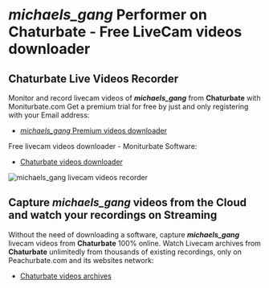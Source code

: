 # _michaels_gang_ Performer on Chaturbate - Free LiveCam videos downloader

## Chaturbate Live Videos Recorder

Monitor and record livecam videos of **_michaels_gang_** from **Chaturbate** with Moniturbate.com
Get a premium trial for free by just and only registering with your Email address:
* [_michaels_gang_ Premium videos downloader](https://moniturbate.com/request-demo-licence-key.html)

Free livecam videos downloader - Moniturbate Software:
* [Chaturbate videos downloader](https://moniturbate.com/moniturbate-download-software.html)

![_michaels_gang_ livecam videos recorder](https://peachurnet.com/templates/moniturbate-software.png)


## Capture _michaels_gang_ videos from the Cloud and watch your recordings on Streaming

Without the need of downloading a software, capture **_michaels_gang_** livecam videos from **Chaturbate** 100% online.
Watch Livecam archives from **Chaturbate** unlimitedly from thousands of existing recordings, only on Peachurbate.com and its websites network:
* [Chaturbate videos archives](https://peachurnet.com/)